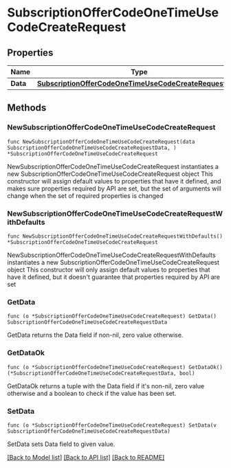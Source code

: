 # SubscriptionOfferCodeOneTimeUseCodeCreateRequest

## Properties

Name | Type | Description | Notes
------------ | ------------- | ------------- | -------------
**Data** | [**SubscriptionOfferCodeOneTimeUseCodeCreateRequestData**](SubscriptionOfferCodeOneTimeUseCodeCreateRequestData.md) |  | 

## Methods

### NewSubscriptionOfferCodeOneTimeUseCodeCreateRequest

`func NewSubscriptionOfferCodeOneTimeUseCodeCreateRequest(data SubscriptionOfferCodeOneTimeUseCodeCreateRequestData, ) *SubscriptionOfferCodeOneTimeUseCodeCreateRequest`

NewSubscriptionOfferCodeOneTimeUseCodeCreateRequest instantiates a new SubscriptionOfferCodeOneTimeUseCodeCreateRequest object
This constructor will assign default values to properties that have it defined,
and makes sure properties required by API are set, but the set of arguments
will change when the set of required properties is changed

### NewSubscriptionOfferCodeOneTimeUseCodeCreateRequestWithDefaults

`func NewSubscriptionOfferCodeOneTimeUseCodeCreateRequestWithDefaults() *SubscriptionOfferCodeOneTimeUseCodeCreateRequest`

NewSubscriptionOfferCodeOneTimeUseCodeCreateRequestWithDefaults instantiates a new SubscriptionOfferCodeOneTimeUseCodeCreateRequest object
This constructor will only assign default values to properties that have it defined,
but it doesn't guarantee that properties required by API are set

### GetData

`func (o *SubscriptionOfferCodeOneTimeUseCodeCreateRequest) GetData() SubscriptionOfferCodeOneTimeUseCodeCreateRequestData`

GetData returns the Data field if non-nil, zero value otherwise.

### GetDataOk

`func (o *SubscriptionOfferCodeOneTimeUseCodeCreateRequest) GetDataOk() (*SubscriptionOfferCodeOneTimeUseCodeCreateRequestData, bool)`

GetDataOk returns a tuple with the Data field if it's non-nil, zero value otherwise
and a boolean to check if the value has been set.

### SetData

`func (o *SubscriptionOfferCodeOneTimeUseCodeCreateRequest) SetData(v SubscriptionOfferCodeOneTimeUseCodeCreateRequestData)`

SetData sets Data field to given value.



[[Back to Model list]](../README.md#documentation-for-models) [[Back to API list]](../README.md#documentation-for-api-endpoints) [[Back to README]](../README.md)


